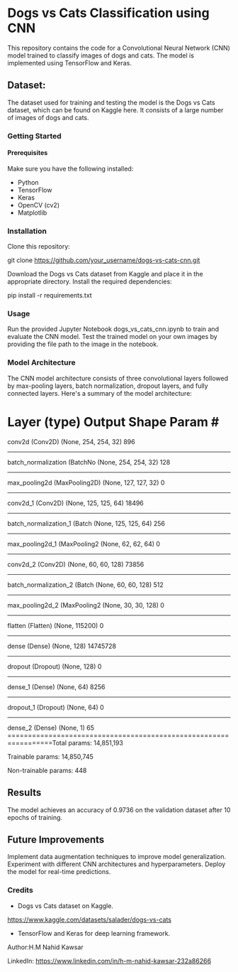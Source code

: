 # Dogs vs Cats Classification using CNN

This repository contains the code for a Convolutional Neural Network (CNN) model trained to classify images of dogs and cats. The model is implemented using TensorFlow and Keras.

## Dataset:
The dataset used for training and testing the model is the Dogs vs Cats dataset, which can be found on Kaggle here. It consists of a large number of images of dogs and cats.

### Getting Started

#### Prerequisites
Make sure you have the following installed:

* Python
* TensorFlow
* Keras
* OpenCV (cv2)
* Matplotlib

### Installation
Clone this repository:

git clone https://github.com/your_username/dogs-vs-cats-cnn.git

Download the Dogs vs Cats dataset from Kaggle and place it in the appropriate directory.
Install the required dependencies:


pip install -r requirements.txt

### Usage
Run the provided Jupyter Notebook dogs_vs_cats_cnn.ipynb to train and evaluate the CNN model.
Test the trained model on your own images by providing the file path to the image in the notebook.

### Model Architecture

The CNN model architecture consists of three convolutional layers followed by max-pooling layers, batch normalization, dropout layers, and fully connected layers. Here's a summary of the model architecture:


Layer (type)                 Output Shape              Param #
=================================================================
conv2d (Conv2D)              (None, 254, 254, 32)      896
_________________________________________________________________
batch_normalization (BatchNo (None, 254, 254, 32)      128
_________________________________________________________________
max_pooling2d (MaxPooling2D) (None, 127, 127, 32)      0
_________________________________________________________________
conv2d_1 (Conv2D)            (None, 125, 125, 64)      18496
_________________________________________________________________
batch_normalization_1 (Batch (None, 125, 125, 64)      256
_________________________________________________________________
max_pooling2d_1 (MaxPooling2 (None, 62, 62, 64)        0
_________________________________________________________________
conv2d_2 (Conv2D)            (None, 60, 60, 128)       73856
_________________________________________________________________
batch_normalization_2 (Batch (None, 60, 60, 128)       512
_________________________________________________________________
max_pooling2d_2 (MaxPooling2 (None, 30, 30, 128)       0
_________________________________________________________________
flatten (Flatten)            (None, 115200)            0
_________________________________________________________________
dense (Dense)                (None, 128)               14745728
_________________________________________________________________
dropout (Dropout)            (None, 128)               0
_________________________________________________________________
dense_1 (Dense)              (None, 64)                8256
_________________________________________________________________
dropout_1 (Dropout)          (None, 64)                0
_________________________________________________________________
dense_2 (Dense)              (None, 1)                 65
=================================================================Total params: 14,851,193

Trainable params: 14,850,745

Non-trainable params: 448


## Results
The model achieves an accuracy of 0.9736 on the validation dataset after 10 epochs of training.


## Future Improvements

Implement data augmentation techniques to improve model generalization.
Experiment with different CNN architectures and hyperparameters.
Deploy the model for real-time predictions.

### Credits
* Dogs vs Cats dataset on Kaggle.

https://www.kaggle.com/datasets/salader/dogs-vs-cats

* TensorFlow and Keras for deep learning framework.

Author:H.M Nahid Kawsar

LinkedIn: https://www.linkedin.com/in/h-m-nahid-kawsar-232a86266


